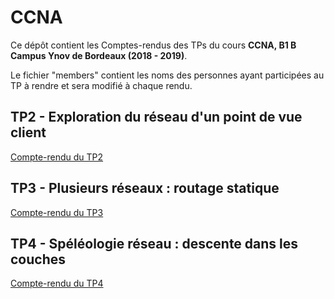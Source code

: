 # CCNA

Ce dépôt contient les Comptes-rendus des TPs du cours **CCNA, B1 B Campus Ynov de Bordeaux (2018 - 2019)**.

Le fichier "members" contient les noms des personnes ayant participées au TP à rendre et sera modifié à chaque rendu.

## TP2 - Exploration du réseau d'un point de vue client

[Compte-rendu du TP2]()

## TP3 - Plusieurs réseaux : routage statique

[Compte-rendu du TP3]()

## TP4 - Spéléologie réseau : descente dans les couches

[Compte-rendu du TP4]()
